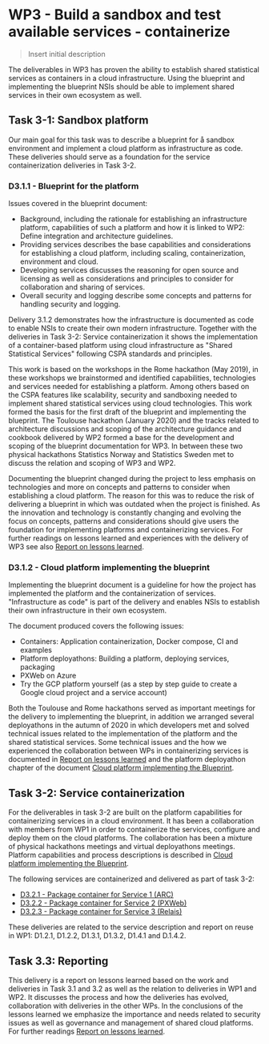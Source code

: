 # WP3 - Build a sandbox and test available services - containerize

> Insert initial description

The deliverables in WP3 has proven the ability to establish shared statistical services as containers in a cloud infrastructure. Using the blueprint and implementing the blueprint NSIs should be able to implement shared services in their own ecosystem as well. 

## Task 3-1: Sandbox platform
Our main goal for this task was to describe a blueprint for å sandbox environment and implement a cloud platform as infrastructure as code. These deliveries should serve as a foundation for the service containerization deliveries in Task 3-2. 

### D3.1.1 - Blueprint for the platform
Issues covered in the blueprint document: 
* Background, including the rationale for establishing an infrastructure platform, capabilities of such a platform and how it is linked to WP2: Define integration and architecture guidelines.
* Providing services describes the base capabilities and considerations for establishing a cloud platform, including scaling, containerization, environment and cloud.
* Developing services discusses the reasoning for open source and licensing as well as considerations and principles to consider for collaboration and sharing of services.
* Overall security and logging describe some concepts and patterns for handling security and logging. 

Delivery 3.1.2 demonstrates how the infrastructure is documented as code to enable NSIs to create their own modern infrastructure. Together with the deliveries in Task 3-2: Service containerization it shows the implementation of a container-based platform using cloud infrastructure as "Shared Statistical Services" following CSPA standards and principles. 

This work is based on the workshops in the Rome hackathon (May 2019), in these workshops we brainstormed and identified capabilities, technologies and services needed for establishing a platform. Among others based on the CSPA features like scalability, security and sandboxing needed to implement shared statistical services using cloud technologies. This work formed the basis for the first draft of the blueprint and implementing the blueprint. The Toulouse hackathon (January 2020) and the tracks related to architecture discussions and scoping of the architecture guidance and cookbook delivered by WP2 formed a base for the development and scoping of the blueprint documentation for WP3. In between these two physical hackathons Statistics Norway and Statistics Sweden met to discuss the relation and scoping of WP3 and WP2. 

Documenting the blueprint changed during the project to less emphasis on technologies and more on concepts and patterns to consider when establishing a cloud platform. The reason for this was to reduce the risk of delivering a blueprint in which was outdated when the project is finished. As the innovation and technology is constantly changing and evolving the focus on concepts, patterns and considerations should give users the foundation for implementing platforms and containerizing services. For further readings on lessons learned and experiences with the delivery of WP3 see also [Report on lessons learned](https://ec.europa.eu/eurostat/cros/system/files/i3s_-_d3-3_final.pdf).

### D3.1.2 - Cloud platform implementing the blueprint
Implementing the blueprint document is a guideline for how the project has implemented the platform and the containerization of services. "Infrastructure as code" is part of the delivery and enables NSIs to establish their own infrastructure in their own ecosystem. 

The document produced covers the following issues: 
* Containers: Application containerization, Docker compose, CI and examples
* Platform deployathons: Building a platform, deploying services, packaging
* PXWeb on Azure
* Try the GCP platform yourself (as a step by step guide to create a Google cloud project and a service account)

Both the Toulouse and Rome hackathons served as important meetings for the delivery to implementing the blueprint, in addition we arranged several deployathons in the autumn of 2020 in which developers met and solved technical issues related to the implementation of the platform and the shared statistical services. Some technical issues and the how we experienced the collaboration between WPs in containerizing services is documented in [Report on lessons learned](https://ec.europa.eu/eurostat/cros/system/files/i3s_-_d3-3_final.pdf) and the platform deployathon chapter of the document [Cloud platform implementing the Blueprint](https://ec.europa.eu/eurostat/cros/system/files/i3s_-_d3-1-2_final.pdf).

## Task 3-2: Service containerization
For the deliverables in task 3-2 are built on the platform capabilities for containerizing services in a cloud environment. It has been a collaboration with members from WP1 in order to containerize the services, configure and deploy them on the cloud platforms. The collaboration has been a mixture of physical hackathons meetings and virtual deployathons meetings. Platform capabilities and process descriptions is described in [Cloud platform implementing the Blueprint](https://ec.europa.eu/eurostat/cros/system/files/i3s_-_d3-1-2_final.pdf). 

The following services are containerized and delivered as part of task 3-2: 
* [D3.2.1 - Package container for Service 1 (ARC)](https://ec.europa.eu/eurostat/cros/system/files/i3s_-_d3-2-1_0.pdf)
* [D3.2.2 - Package container for Service 2 (PXWeb)](https://ec.europa.eu/eurostat/cros/system/files/i3s_-_d3-2-2.pdf)
* [D3.2.3 - Package container for Service 3 (Relais)](https://ec.europa.eu/eurostat/cros/system/files/i3s_-_d3-2-3.pdf)

These deliveries are related to the service description and report on reuse in WP1: D1.2.1, D1.2.2, D1.3.1, D1.3.2, D1.4.1 and D.1.4.2.

## Task 3.3: Reporting
This delivery is a report on lessons learned based on the work and deliveries in Task 3.1 and 3.2 as well as the relation to deliveries in WP1 and WP2. It discusses the process and how the deliveries has evolved, collaboration with deliveries in the other WPs. In the conclusions of the lessons learned we emphasize the importance and needs related to security issues as well as governance and management of shared cloud platforms. For further readings [Report on lessons learned](https://ec.europa.eu/eurostat/cros/system/files/i3s_-_d3-3_final.pdf).
